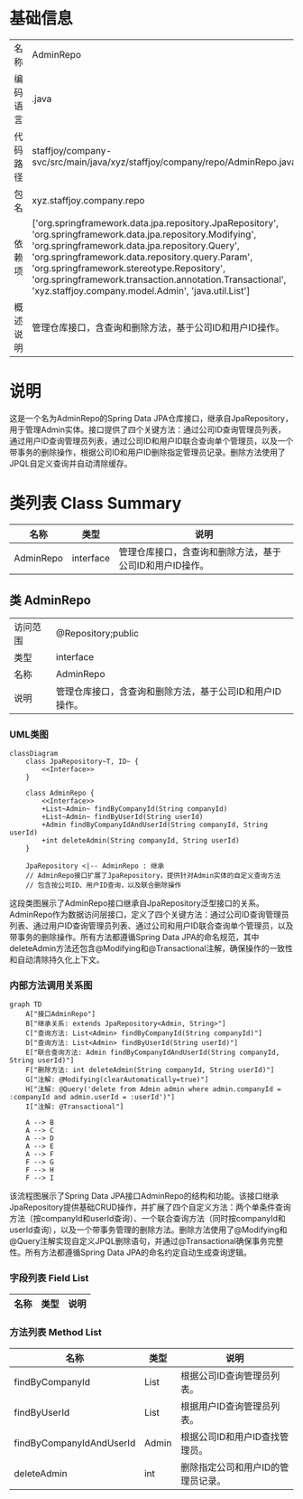 # 基础信息

|      |      |
|------|------|
| 名称 | AdminRepo |
| 编码语言 | .java |
| 代码路径 | staffjoy/company-svc/src/main/java/xyz/staffjoy/company/repo/AdminRepo.java |
| 包名 | xyz.staffjoy.company.repo |
| 依赖项 | ['org.springframework.data.jpa.repository.JpaRepository', 'org.springframework.data.jpa.repository.Modifying', 'org.springframework.data.jpa.repository.Query', 'org.springframework.data.repository.query.Param', 'org.springframework.stereotype.Repository', 'org.springframework.transaction.annotation.Transactional', 'xyz.staffjoy.company.model.Admin', 'java.util.List'] |
| 概述说明 | 管理仓库接口，含查询和删除方法，基于公司ID和用户ID操作。 |

# 说明

这是一个名为AdminRepo的Spring Data JPA仓库接口，继承自JpaRepository，用于管理Admin实体。接口提供了四个关键方法：通过公司ID查询管理员列表，通过用户ID查询管理员列表，通过公司ID和用户ID联合查询单个管理员，以及一个带事务的删除操作，根据公司ID和用户ID删除指定管理员记录。删除方法使用了JPQL自定义查询并自动清除缓存。

# 类列表 Class Summary

| 名称   | 类型  | 说明 |
|-------|------|-------------|
| AdminRepo | interface | 管理仓库接口，含查询和删除方法，基于公司ID和用户ID操作。 |



## 类 AdminRepo

|      |      |
|------|------|
| 访问范围 | @Repository;public |
| 类型 | interface |
| 名称 | AdminRepo |
| 说明 | 管理仓库接口，含查询和删除方法，基于公司ID和用户ID操作。 |


### UML类图

```mermaid
classDiagram
    class JpaRepository~T, ID~ {
        <<Interface>>
    }

    class AdminRepo {
        <<Interface>>
        +List~Admin~ findByCompanyId(String companyId)
        +List~Admin~ findByUserId(String userId)
        +Admin findByCompanyIdAndUserId(String companyId, String userId)
        +int deleteAdmin(String companyId, String userId)
    }

    JpaRepository <|-- AdminRepo : 继承
    // AdminRepo接口扩展了JpaRepository，提供针对Admin实体的自定义查询方法
    // 包含按公司ID、用户ID查询，以及联合删除操作
```

这段类图展示了AdminRepo接口继承自JpaRepository泛型接口的关系。AdminRepo作为数据访问层接口，定义了四个关键方法：通过公司ID查询管理员列表、通过用户ID查询管理员列表、通过公司和用户ID联合查询单个管理员，以及带事务的删除操作。所有方法都遵循Spring Data JPA的命名规范，其中deleteAdmin方法还包含@Modifying和@Transactional注解，确保操作的一致性和自动清除持久化上下文。


### 内部方法调用关系图

```mermaid
graph TD
    A["接口AdminRepo"]
    B["继承关系: extends JpaRepository<Admin, String>"]
    C["查询方法: List<Admin> findByCompanyId(String companyId)"]
    D["查询方法: List<Admin> findByUserId(String userId)"]
    E["联合查询方法: Admin findByCompanyIdAndUserId(String companyId, String userId)"]
    F["删除方法: int deleteAdmin(String companyId, String userId)"]
    G["注解: @Modifying(clearAutomatically=true)"]
    H["注解: @Query('delete from Admin admin where admin.companyId = :companyId and admin.userId = :userId')"]
    I["注解: @Transactional"]

    A --> B
    A --> C
    A --> D
    A --> E
    A --> F
    F --> G
    F --> H
    F --> I
```

该流程图展示了Spring Data JPA接口AdminRepo的结构和功能。该接口继承JpaRepository提供基础CRUD操作，并扩展了四个自定义方法：两个单条件查询方法（按companyId和userId查询）、一个联合查询方法（同时按companyId和userId查询），以及一个带事务管理的删除方法。删除方法使用了@Modifying和@Query注解实现自定义JPQL删除语句，并通过@Transactional确保事务完整性。所有方法都遵循Spring Data JPA的命名约定自动生成查询逻辑。

### 字段列表 Field List

| 名称  | 类型  | 说明 |
|-------|-------|------|

### 方法列表 Method List

| 名称  | 类型  | 说明 |
|-------|-------|------|
| findByCompanyId | List<Admin> | 根据公司ID查询管理员列表。 |
| findByUserId | List<Admin> | 根据用户ID查询管理员列表。 |
| findByCompanyIdAndUserId | Admin | 根据公司ID和用户ID查找管理员。 |
| deleteAdmin | int | 删除指定公司和用户ID的管理员记录。 |




